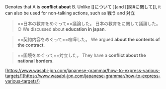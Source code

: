 Denotes that A is **conflict about** B.
Unlike [[について ]]and [[関#に関して]], it can also be used for non-talking actions, such as 戦う and 対立

>==日本の教育をめぐって==議論した。
>日本の教育をに関して議論した。 ○
>We discussed about **education in japan**.

>==契約内容をめぐって==喧嘩した。
>We argued **about the contents of the contract**.

>==国境をめぐって==対立した。
>They have a **conflict about the national borders**.

[https://www.wasabi-jpn.com/japanese-grammar/how-to-express-various-targets/](https://www.wasabi-jpn.com/japanese-grammar/how-to-express-various-targets/)